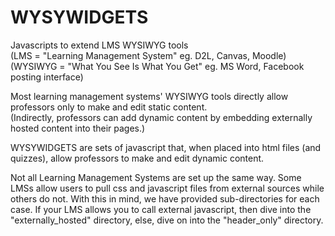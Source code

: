 # WYSYWIDGETS
Javascripts to extend LMS WYSIWYG tools<br>
(LMS = "Learning Management System" eg. D2L, Canvas, Moodle)<br>
(WYSIWYG = "What You See Is What You Get" eg. MS Word, Facebook posting interface)

Most learning management systems' WYSIWYG tools directly allow professors only to make and edit static content.<br>(Indirectly, professors can add dynamic content by embedding externally hosted content into their pages.)

WYSYWIDGETS are sets of javascript that, when placed into html files (and quizzes), allow professors to make and edit dynamic content.


Not all Learning Management Systems are set up the same way. Some LMSs allow users to pull css and javascript files from external sources while others do not. With this in mind, we have provided sub-directories for each case. If your LMS allows you to call external javascript, then dive into the "externally_hosted" directory, else, dive on into the "header_only" directory.
